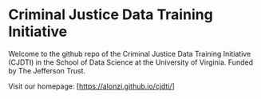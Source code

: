 # Criminal Justice Data Training Initiative
Welcome to the github repo of the Criminal Justice Data Training Initiative (CJDTI) in the School of Data Science at the University of Virginia. Funded by The Jefferson Trust.

Visit our homepage: [https://alonzi.github.io/cjdti/]
